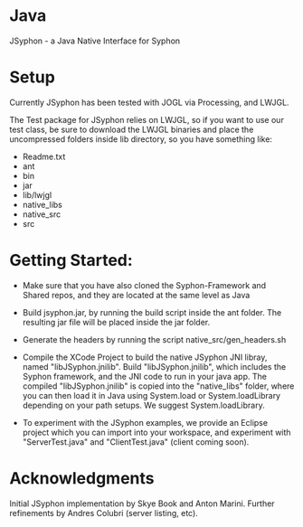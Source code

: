 Java
====

JSyphon - a Java Native Interface for Syphon

Setup
====

Currently JSyphon has been tested with JOGL via Processing, and LWJGL.

The Test package for JSyphon relies on LWJGL, so if you want to use our test class, be sure to download the LWJGL binaries and place the uncompressed folders inside lib directory, so you have something like:

* Readme.txt
* ant
* bin
* jar
* lib/lwjgl
* native_libs
* native_src
* src

Getting Started:
====

* Make sure that you have also cloned the Syphon-Framework and Shared repos, and they are located at the same level as Java

* Build jsyphon.jar, by running the build script inside the ant folder. The resulting jar file will be placed inside the jar folder.

* Generate the headers by running the script native_src/gen_headers.sh

* Compile the XCode Project to build the native JSyphon JNI libray, named "libJSyphon.jnilib". Build "libJSyphon.jnilib", which includes the Syphon framework, and the JNI code to run in your java app. The compiled "libJSyphon.jnilib" is copied into the "native_libs" folder, where you can then load it in Java using System.load or System.loadLibrary depending on your path setups. We suggest System.loadLibrary.

* To experiment with the JSyphon examples, we provide an Eclipse project which you can import into your workspace, and experiment with "ServerTest.java" and "ClientTest.java" (client coming soon). 

Acknowledgments
====

Initial JSyphon implementation by Skye Book and Anton Marini.
Further refinements by Andres Colubri (server listing, etc).